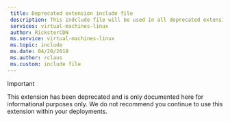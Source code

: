 ```yaml
---
 title: Deprecated extension include file
 description: This indclude file will be used in all deprecated extensions
 services: virtual-machines-linux
 author: RicksterCDN
 ms.service: virtual-machines-linux
 ms.topic: include
 ms.date: 04/20/2018
 ms.author: rclaus
 ms.custom: include file
---
```

> [!IMPORTANT]
> This extension has been deprecated and is only documented here for informational purposes only. We do not recommend you continue to use this extension within your deployments. 